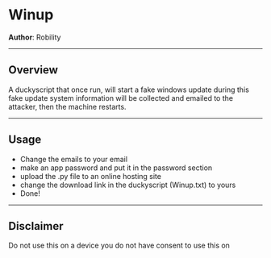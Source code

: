 # Winup
**Author**: Robility

---

## Overview
A duckyscript that once run, will start a fake windows update
during this fake update system information will be collected and 
emailed to the attacker, then the machine restarts. 

---

## Usage
- Change the emails to your email
- make an app password and put it in the password section
- upload the .py file to an online hosting site
- change the download link in the duckyscript (Winup.txt) to yours
- Done!

---

## Disclaimer
Do not use this on a device you do not have consent to use this on
